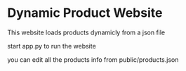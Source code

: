 # Dynamic Product Website
 This website loads products dynamicly from a json file

start app.py to run the website

you can edit all the products info from public/products.json